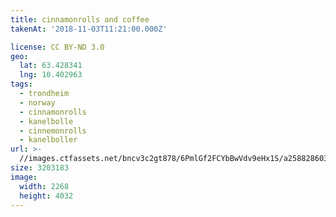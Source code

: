 ```yaml
---
title: cinnamonrolls and coffee
takenAt: '2018-11-03T11:21:00.000Z'

license: CC BY-ND 3.0
geo:
  lat: 63.428341
  lng: 10.402963
tags:
  - trondheim
  - norway
  - cinnamonrolls
  - kanelbolle
  - cinnemonrolls
  - kanelboller
url: >-
  //images.ctfassets.net/bncv3c2gt878/6PmlGf2FCYbBwVdv9eHx1S/a2588286035d16e851f90203dc7ac938/cinnamonrolls-and-coffee_44977433484_o
size: 3203183
image:
  width: 2268
  height: 4032
---
```

